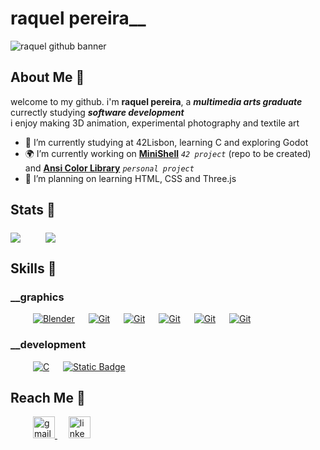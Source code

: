 # raquel pereira__


![raquel github banner](https://readme-typing-svg.herokuapp.com?font=roboto&size=22&duration=3000&color=FFFFFF&background=0D1117&vCenter=true&multiline=true&width=850&height=150&lines=%E2%96%9B+%E2%96%98+%E2%96%9C+%E2%96%9D+%E2%96%9E+%E2%96%9F+%E2%96%99+%E2%96%98+%E2%96%96+%E2%96%9E+%E2%96%99+%E2%96%97+%E2%96%9F+%E2%96%99+%E2%96%98+%E2%96%96+%E2%96%9E+%E2%96%99+%E2%96%97+%E2%96%9A+%E2%96%9B+%E2%96%98;%E2%96%96+%E2%96%98%E2%96%9E++%E2%96%98+%E2%96%99+%E2%96%9D+%E2%96%9E+%E2%96%9F+%E2%96%99+%E2%96%98+%E2%96%96+%E2%96%9E+%E2%96%99+%E2%96%97+%E2%96%9F+%E2%96%99+%E2%96%98+%E2%96%96%E2%96%96+%E2%96%9E+%E2%96%99+%E2%96%97+%E2%96%9A+%E2%96%9B+%E2%96%98;++;%E2%96%9B+%E2%96%98+%E2%96%9C+%E2%96%9D+%E2%96%9E+%E2%96%9F+%E2%96%99+%E2%96%98+%E2%96%96+%E2%96%9E+%E2%96%99+%E2%96%97++%E2%96%98+%E2%96%96+%E2%96%9E+%E2%96%99+%E2%96%97+%E2%96%9A+%E2%96%9B+%E2%96%98)



## About Me 💭
welcome to my github. i'm **raquel pereira**, a ***multimedia arts graduate*** currectly studying ***software development***  \
i enjoy making 3D animation, experimental photography and textile art

- 🌱 I’m currently studying at 42Lisbon, learning C and exploring Godot
- 🌍 I’m currently working on [**MiniShell**](https://github.com/moist-bread) _`42 project`_ (repo to be created) and  [**Ansi Color Library**](https://github.com/moist-bread/ansi_color_library) _`personal project`_
- 🔭 I’m planning on learning HTML, CSS and Three.js



## Stats 🦷
<p align="left">
	<a href="#"><img align="middle" src="https://github-readme-stats.vercel.app/api?username=moist-bread&show_icons=true&theme=holi&rank_icon=github&icon_color=35cdd3&ring_color=205fb3" /></a>
	&emsp;
	&emsp;
	<a href="#"><img align="middle" src="https://github-readme-stats.vercel.app/api/top-langs/?username=moist-bread&layout=compact&theme=holi" /></a>
</p>


## Skills 📡


### __graphics
<p>
	&emsp;
	&emsp;
	<a href="#"><img alt="Blender" src="https://img.shields.io/badge/Blender-f67b00?logo=blender&logoColor=fff"></a>
	&emsp;
	<a href="#"><img alt="Git" src="https://img.shields.io/badge/Clip_Studio_Paint-grey?"></a>
	&emsp;
	<a href="#"><img alt="Git" src="https://img.shields.io/badge/Adobe_Photoshop-darkblue?"></a>
	&emsp;
	<a href="#"><img alt="Git" src="https://img.shields.io/badge/Sony_Vegas-%232370ED?logo=sony&logoColor=white"></a>
	&emsp;
	<a href="#"><img alt="Git" src="https://img.shields.io/badge/Figma-a259ff?logo=figma&logoColor=white"></a>
	&emsp;
	<a href="#"><img alt="Git" src="https://img.shields.io/badge/Aseprite-7D929E?logo=aseprite&logoColor=white"></a>
</p>

### __development
<p>
	&emsp;
	&emsp;
	<a href="#"><img alt="C" src="https://img.shields.io/badge/C%20-%232370ED.svg?logo=c&logoColor=white"></a>
	&emsp;
	<a href="#"><img alt="Static Badge" src="https://img.shields.io/badge/more_to_come_...-blue"></a>



</p>



## Reach Me 🏁


<div>
	&emsp;
	&emsp;
	<a href="mailto:raquelgo2work@gmail.com" target="_blank">
		<img src="https://img.shields.io/static/v1?message=Gmail&logo=gmail&label=&color=D14836&logoColor=white&labelColor=&style=for-the-badge" height="35" alt="gmail logo"  />
	 </a>
	&emsp;
	<a href="https://www.linkedin.com/in/raquel-aper/" target="_blank">
		<img src="https://img.shields.io/static/v1?message=LinkedIn&logo=linkedin&label=&color=0077B5&logoColor=white&labelColor=&style=for-the-badge" height="35" alt="linkedin logo"  />
	</a>
</div>